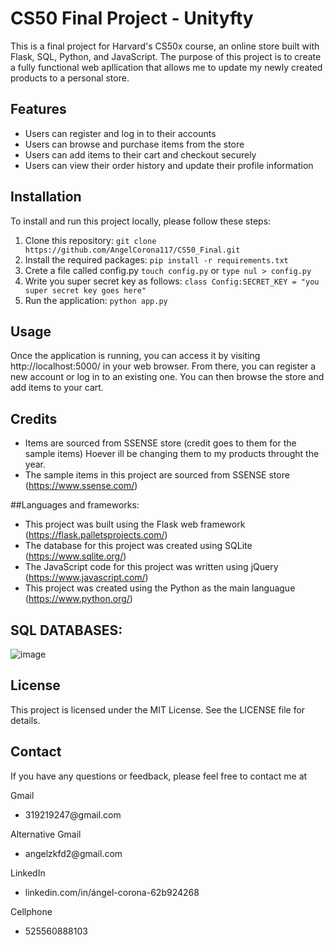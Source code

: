 # CS50 Final Project -  Unityfty

This is a final project for Harvard's CS50x course, an online store built with Flask, SQL, Python, and JavaScript. The purpose of this project is to create a fully functional web apllication that allows me to update my newly created products to a personal store.

## Features

- Users can register and log in to their accounts
- Users can browse and purchase items from the store
- Users can add items to their cart and checkout securely
- Users can view their order history and update their profile information

## Installation

To install and run this project locally, please follow these steps:

1. Clone this repository: `git clone https://github.com/AngelCorona117/CS50_Final.git`
2. Install the required packages: `pip install -r requirements.txt`
3. Crete a file called config.py  `touch config.py` or  `type nul > config.py`
4. Write you super secret key as follows: `class Config:SECRET_KEY = "you super secret key goes here"`
5. Run the application: `python app.py`

## Usage

Once the application is running, you can access it by visiting http://localhost:5000/ in your web browser. From there, you can register a new account or log in to an existing one. You can then browse the store and add items to your cart. 

## Credits
- Items are sourced from SSENSE store (credit goes to them for the sample items) Hoever ill be changing them to my products throught the year.
- The sample items in this project are sourced from SSENSE store (https://www.ssense.com/)


##Languages and frameworks:
- This project was built using the Flask web framework (https://flask.palletsprojects.com/)
- The database for this project was created using SQLite (https://www.sqlite.org/)
- The JavaScript code for this project was written using jQuery (https://www.javascript.com/)
- This project was created using the Python as the main languague  (https://www.python.org/)

## SQL DATABASES:
![image](https://user-images.githubusercontent.com/114787259/233714123-2002056e-b4bd-46bb-849d-341bcf14fef8.png)

## License

This project is licensed under the MIT License. See the LICENSE file for details.

## Contact

If you have any questions or feedback, please feel free to contact me at
  <p>Gmail</p>
  <ul>
     <li>319219247@gmail.com</li>
  </ul>
  <p>Alternative Gmail</p>
  <ul>
     <li>angelzkfd2@gmail.com</li>
  </ul>
  <p>LinkedIn</p>
    <ul>
     <li> linkedin.com/in/ángel-corona-62b924268</li>
  </ul>
  <p>Cellphone</p>
      <ul>
     <li>525560888103</li>
  </ul>

